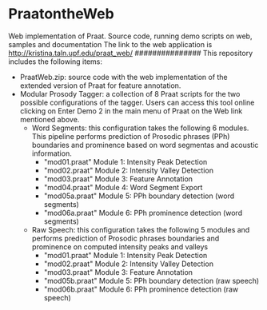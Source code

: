 # PraatontheWeb
Web implementation of Praat. Source code, running demo scripts on web, samples and documentation
The link to the web application is http://kristina.taln.upf.edu/praat_web/
###############
This repository includes the following items:
- PraatWeb.zip: source code with the web implementation of the extended version of Praat for feature annotation. 
- Modular Prosody Tagger: a collection of 8 Praat scripts for the two possible configurations of the tagger. Users can access this tool online clicking on Enter Demo 2 in the main menu of Praat on the Web link mentioned above.
    -  Word Segments: this configuration takes the following 6 modules. This pipeline performs prediction of Prosodic phrases (PPh) boundaries and prominence based on word segmentas and acoustic information.
        -  "mod01.praat" Module 1: Intensity Peak Detection
        -  "mod02.praat" Module 2: Intensity Valley Detection
        -  "mod03.praat" Module 3: Feature Annotation
        -  "mod04.praat" Module 4: Word Segment Export
        -  "mod05a.praat" Module 5: PPh boundary detection (word segments)
        -  "mod06a.praat" Module 6: PPh prominence detection (word segments)
    -  Raw Speech: this configuration takes the following 5 modules and performs prediction of Prosodic phrases boundaries and prominence on computed intensity peaks and valleys
        -  "mod01.praat" Module 1: Intensity Peak Detection
        -  "mod02.praat" Module 2: Intensity Valley Detection
        -  "mod03.praat" Module 3: Feature Annotation
        -  "mod05b.praat" Module 5: PPh boundary detection (raw speech)
        -  "mod06b.praat" Module 6: PPh prominence detection (raw speech)



